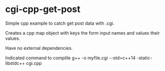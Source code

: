 # cgi-cpp-get-post

Simple cpp example to catch get post data with .cgi.

Creates a cpp map object with keys the form input names and values their values.

Have no external dependencies.

Indicated command to complile g++ -o myfile.cgi --std=c++14 -static-libstdc++ cgi.cpp
